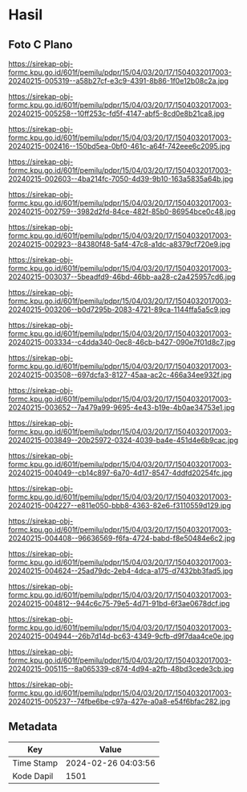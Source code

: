 # Hasil

## Foto C Plano

https://sirekap-obj-formc.kpu.go.id/601f/pemilu/pdpr/15/04/03/20/17/1504032017003-20240215-005319--a58b27cf-e3c9-4391-8b86-1f0e12b08c2a.jpg

https://sirekap-obj-formc.kpu.go.id/601f/pemilu/pdpr/15/04/03/20/17/1504032017003-20240215-005258--10ff253c-fd5f-4147-abf5-8cd0e8b21ca8.jpg

https://sirekap-obj-formc.kpu.go.id/601f/pemilu/pdpr/15/04/03/20/17/1504032017003-20240215-002416--150bd5ea-0bf0-461c-a64f-742eee6c2095.jpg

https://sirekap-obj-formc.kpu.go.id/601f/pemilu/pdpr/15/04/03/20/17/1504032017003-20240215-002603--4ba214fc-7050-4d39-9b10-163a5835a64b.jpg

https://sirekap-obj-formc.kpu.go.id/601f/pemilu/pdpr/15/04/03/20/17/1504032017003-20240215-002759--3982d2fd-84ce-482f-85b0-86954bce0c48.jpg

https://sirekap-obj-formc.kpu.go.id/601f/pemilu/pdpr/15/04/03/20/17/1504032017003-20240215-002923--84380f48-5af4-47c8-a1dc-a8379cf720e9.jpg

https://sirekap-obj-formc.kpu.go.id/601f/pemilu/pdpr/15/04/03/20/17/1504032017003-20240215-003037--5beadfd9-46bd-46bb-aa28-c2a425957cd6.jpg

https://sirekap-obj-formc.kpu.go.id/601f/pemilu/pdpr/15/04/03/20/17/1504032017003-20240215-003206--b0d7295b-2083-4721-89ca-1144ffa5a5c9.jpg

https://sirekap-obj-formc.kpu.go.id/601f/pemilu/pdpr/15/04/03/20/17/1504032017003-20240215-003334--c4dda340-0ec8-46cb-b427-090e7f01d8c7.jpg

https://sirekap-obj-formc.kpu.go.id/601f/pemilu/pdpr/15/04/03/20/17/1504032017003-20240215-003508--697dcfa3-8127-45aa-ac2c-466a34ee932f.jpg

https://sirekap-obj-formc.kpu.go.id/601f/pemilu/pdpr/15/04/03/20/17/1504032017003-20240215-003652--7a479a99-9695-4e43-b19e-4b0ae34753e1.jpg

https://sirekap-obj-formc.kpu.go.id/601f/pemilu/pdpr/15/04/03/20/17/1504032017003-20240215-003849--20b25972-0324-4039-ba4e-451d4e6b9cac.jpg

https://sirekap-obj-formc.kpu.go.id/601f/pemilu/pdpr/15/04/03/20/17/1504032017003-20240215-004049--cb14c897-6a70-4d17-8547-4ddfd20254fc.jpg

https://sirekap-obj-formc.kpu.go.id/601f/pemilu/pdpr/15/04/03/20/17/1504032017003-20240215-004227--e811e050-bbb8-4363-82e6-f3110559d129.jpg

https://sirekap-obj-formc.kpu.go.id/601f/pemilu/pdpr/15/04/03/20/17/1504032017003-20240215-004408--96636569-f6fa-4724-babd-f8e50484e6c2.jpg

https://sirekap-obj-formc.kpu.go.id/601f/pemilu/pdpr/15/04/03/20/17/1504032017003-20240215-004624--25ad79dc-2eb4-4dca-a175-d7432bb3fad5.jpg

https://sirekap-obj-formc.kpu.go.id/601f/pemilu/pdpr/15/04/03/20/17/1504032017003-20240215-004812--944c6c75-79e5-4d71-91bd-6f3ae0678dcf.jpg

https://sirekap-obj-formc.kpu.go.id/601f/pemilu/pdpr/15/04/03/20/17/1504032017003-20240215-004944--26b7d14d-bc63-4349-9cfb-d9f7daa4ce0e.jpg

https://sirekap-obj-formc.kpu.go.id/601f/pemilu/pdpr/15/04/03/20/17/1504032017003-20240215-005115--8a065339-c874-4d94-a2fb-48bd3cede3cb.jpg

https://sirekap-obj-formc.kpu.go.id/601f/pemilu/pdpr/15/04/03/20/17/1504032017003-20240215-005237--74fbe6be-c97a-427e-a0a8-e54f6bfac282.jpg


## Metadata

| Key        | Value               |
| ---------- | ------------------- |
| Time Stamp | 2024-02-26 04:03:56 |
| Kode Dapil | 1501                |



